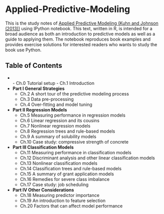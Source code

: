 Applied-Predictive-Modeling
===========================

This is the study notes of [Applied Predictive Modeling (Kuhn and Johnson (2013))](http://www.amazon.com/Applied-Predictive-Modeling-Max-Kuhn/dp/1461468485/ref=sr_1_1?ie=UTF8&qid=1415171098&sr=8-1&keywords=applied+predictive+modeling) using IPython notebook. This text, written in R, is intended for a broad audience as both an introduction to predictive models as well as a guide to applying them. The notebook reproduces book examples and provides exercise solutions for interested readers who wants to study the book use Python.

## Table of Contents
- <br>
    - Ch.0 Tutorial setup
    - Ch.1 Introduction
- **Part I General Strategies**
    - Ch.2 A short tour of the predictive modeling process
    - Ch.3 Data pre-processing
    - Ch.4 Over-fitting and model tuning
- **Part II Regression Models**
    - Ch.5 Measuring performance in regression models
    - Ch.6 Linear regression and its cousins
    - Ch.7 Nonlinear regression models
    - Ch.8 Regression trees and rule-based models
    - Ch.9 A summary of solubility models
    - Ch.10 Case study: compressive strength of concrete
- **Part III Classification Models**
    - Ch.11 Measuring performance in classification models
    - Ch.12 Discriminant analysis and other linear classification models
    - Ch.13 Nonlinear classification models
    - Ch.14 Classification trees and rule-based models
    - Ch.15 A summary of grant application models
    - Ch.16 Remedies for severe class imbalance
    - Ch.17 Case study: job scheduling
- **Part IV Other Considerations**
    - Ch.18 Measuring predictor importance
    - Ch.19 An introduction to feature selection
    - Ch.20 Factors that can affect model performance
